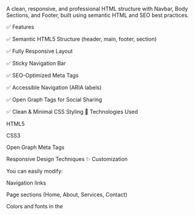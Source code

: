 A clean, responsive, and professional HTML structure with Navbar, Body Sections, and Footer, built using semantic HTML and SEO best practices.

✅ Features

✅ Semantic HTML5 Structure (header, main, footer, section)

✅ Fully Responsive Layout

✅ Sticky Navigation Bar

✅ SEO-Optimized Meta Tags

✅ Accessible Navigation (ARIA labels)

✅ Open Graph Tags for Social Sharing

✅ Clean & Minimal CSS Styling
🧠 Technologies Used

HTML5

CSS3

Open Graph Meta Tags

Responsive Design Techniques
✨ Customization

You can easily modify:

Navigation links

Page sections (Home, About, Services, Contact)

Colors and fonts in the <style> tag

Meta tags for SEO & Social Sharing
🤝 Contributing

Feel free to fork this repository and enhance the UI, responsiveness, or add JS functionality.
Pull requests are welcome!
